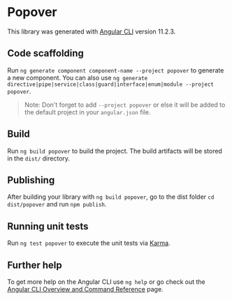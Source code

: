 # Popover

This library was generated with [Angular CLI](https://github.com/angular/angular-cli) version 11.2.3.

## Code scaffolding

Run `ng generate component component-name --project popover` to generate a new component. You can also
use `ng generate directive|pipe|service|class|guard|interface|enum|module --project popover`.
> Note: Don't forget to add `--project popover` or else it will be added to the default project in your `angular.json` file.

## Build

Run `ng build popover` to build the project. The build artifacts will be stored in the `dist/` directory.

## Publishing

After building your library with `ng build popover`, go to the dist folder `cd dist/popover` and run `npm publish`.

## Running unit tests

Run `ng test popover` to execute the unit tests via [Karma](https://karma-runner.github.io).

## Further help

To get more help on the Angular CLI use `ng help` or go check out
the [Angular CLI Overview and Command Reference](https://angular.io/cli) page.
